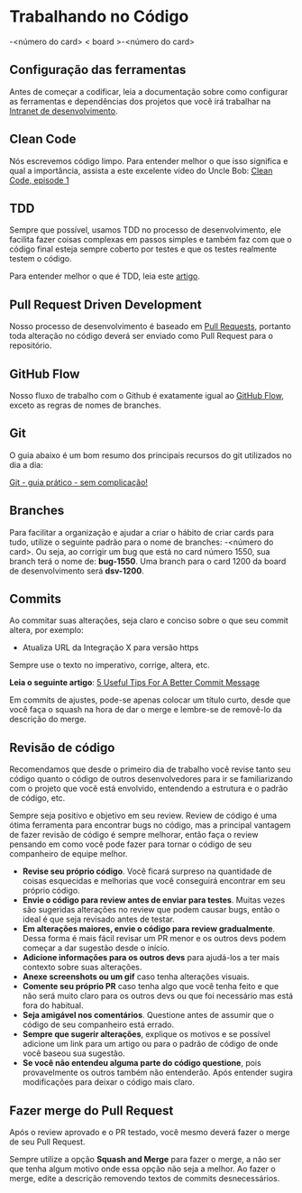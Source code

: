 # Trabalhando no Código
<board>-<número do card>
< board >-<número do card>
## Configuração das ferramentas
Antes de começar a codificar, leia a documentação sobre como configurar as ferramentas e dependências dos projetos que você irá trabalhar na [Intranet de desenvolvimento](https://sites.google.com/a/monde.com.br/desenvolvimento/home).

## Clean Code
Nós escrevemos código limpo. Para entender melhor o que isso significa e qual a importância, assista a este excelente vídeo do Uncle Bob: [Clean Code, episode 1](https://cleancoders.com/episode/clean-code-episode-1/show)

## TDD
Sempre que possível, usamos TDD no processo de desenvolvimento, ele facilita fazer coisas complexas em passos simples e também faz com que o código final esteja sempre coberto por testes e que os testes realmente testem o código.

Para entender melhor o que é TDD, leia este [artigo](http://tdd.caelum.com.br/).

## Pull Request Driven Development
Nosso processo de desenvolvimento é baseado em [Pull Requests](https://help.github.com/articles/about-pull-requests/), portanto toda alteração no código deverá ser enviado como Pull Request para o repositório.

## GitHub Flow

Nosso fluxo de trabalho com o Github é exatamente igual ao [GitHub Flow](https://guides.github.com/introduction/flow/), exceto as regras de nomes de branches.

## Git
O guia abaixo é um bom resumo dos principais recursos do git utilizados no dia a dia:

[Git - guia prático - sem complicação!](http://rogerdudler.github.io/git-guide/index.pt_BR.html)

## Branches
Para facilitar a organização e ajudar a criar o hábito de criar cards para tudo, utilize o seguinte padrão para o nome de branches: <board>-<número do card>. Ou seja, ao corrigir um bug que está no card número 1550, sua branch terá o nome de: **bug-1550**. Uma branch para o card 1200 da board de desenvolvimento será **dsv-1200**.

## Commits
Ao commitar  suas alterações, seja claro e conciso sobre o que seu commit altera, por exemplo:

  - Atualiza URL da Integração X para versão https

Sempre use o texto no imperativo, corrige, altera, etc. 

**Leia o seguinte artigo**: [5 Useful Tips For A Better Commit Message](https://robots.thoughtbot.com/5-useful-tips-for-a-better-commit-message)

Em commits de ajustes, pode-se apenas colocar um título curto, desde que você faça o squash na hora de dar o merge e lembre-se de removê-lo da descrição do merge.

## Revisão de código

Recomendamos que desde o primeiro dia de trabalho você revise tanto seu código quanto o código de outros desenvolvedores para ir se familiarizando com o projeto que você está envolvido, entendendo a estrutura e o padrão de código, etc.

Sempre seja positivo e objetivo em seu review. Review de código é uma ótima ferramenta para encontrar bugs no código, mas a principal vantagem de fazer revisão de código é sempre melhorar, então faça o review pensando em como você pode fazer para tornar o código de seu companheiro de equipe melhor.

- **Revise seu próprio código**. Você ficará surpreso na quantidade de coisas esquecidas e melhorias que você conseguirá encontrar em seu próprio código.
- **Envie o código para review antes de enviar para testes**. Muitas vezes são sugeridas alterações no review que podem causar bugs, então o ideal é que seja revisado antes de testar.
- **Em alterações maiores, envie o código para review gradualmente**. Dessa forma é mais fácil revisar um PR menor e os outros devs podem começar a dar sugestão desde o início.
- **Adicione informações para os outros devs** para ajudá-los a ter mais contexto sobre suas alterações.
- **Anexe screenshots ou um gif** caso tenha alterações visuais.
- **Comente seu próprio PR** caso tenha algo que você tenha feito e que não será muito claro para os outros devs ou que foi necessário mas está fora do habitual.
- **Seja amigável nos comentários**. Questione antes de assumir que o código de seu companheiro está errado. 
- **Sempre que sugerir alterações**, explique os motivos e se possível adicione um link para um artigo ou para o padrão de código de onde você baseou sua sugestão.
- **Se você não entendeu alguma parte do código questione**, pois provavelmente os outros também não entenderão. Após entender sugira modificações para deixar o código mais claro.

## Fazer merge do Pull Request
Após o review aprovado e o PR testado, você mesmo deverá fazer o merge de seu Pull Request.

Sempre utilize a opção **Squash and Merge** para fazer o merge, a não ser que tenha algum motivo onde essa opção não seja a melhor. Ao fazer o merge, edite a descrição removendo textos de commits desnecessários.
